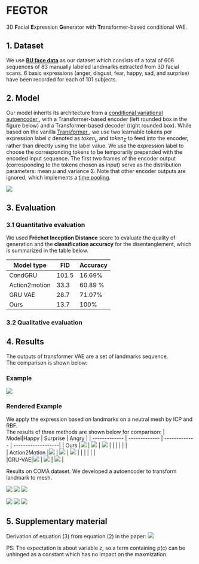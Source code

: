 # FEGTOR
3D <b>F</b>acial <b>E</b>xpression <b>G</b>enerator with <b>Tr</b>ansformer-based conditional VAE.

## 1. Dataset
We use  [**BU face data**](http://www.cs.binghamton.edu/~lijun/Research/3DFE/3DFE_Analysis.html) as our dataset which consists of a total of 606 sequences of 83 manually labeled landmarks extracted from 3D facial scans. 6 basic expressions (anger, disgust, fear, happy, sad, and surprise) have been recorded for each of 101 subjects.

## 2. Model
Our model inherits its architecture from a <a href="https://proceedings.neurips.cc/paper/2015/file/8d55a249e6baa5c06772297520da2051-Paper.pdf}"> conditional variational autoencoder </a>, with a Transformer-based encoder (left rounded box in the figure below) and a Transformer-based decoder (right rounded box). While based on the vanilla <a href="https://proceedings.neurips.cc/paper/2015/file/8d55a249e6baa5c06772297520da2051-Paper.pdf"> Transformer </a>, we use two learnable tokens per expression label <i>c</i> denoted as <i>token<sub>&mu;</sub></i> and <i>token<sub>&Sigma;</sub></i> to feed into the encoder, rather than directly using the label value. We use the expression label to choose the corresponding tokens to be temporarily prepended with the encoded input sequence. 
The first two frames of the encoder output (corresponding to the tokens chosen as input) serve as the distribution parameters: mean <i>&mu;</i> and variance &Sigma;. Note that other encoder outputs are ignored, which implements a <a href="https://arxiv.org/pdf/2104.05670.pdf">time pooling</a>.

<img  src="Results/Face 3D.png"  />
                                       
## 3. Evaluation
### 3.1 Quantitative evaluation
We used <b>Fréchet Inception Distance</b> score to evaluate the quality of generation and the <b>classification accuracy</b> for the disentanglement, which is summarized in the table below. 

| Model type  | FID | Accuracy |
| ------------- | -------------  |-------------  |
| CondGRU| 101.5 |  16.69% |
| Action2motion| 33.3 | 60.89 % |
| GRU VAE | 28.7 |  71.07% |
| Ours | 13.7 |  100% |

### 3.2 Qualitative evaluation

## 4. Results
The outputs of transformer VAE are a set of landmarks sequence.<br> 
The comparison is shown below:
### Example           

 <img  src="Results/gif/3DFacial_LM.gif"  />  
 
 
 
### Rendered Example 
We apply the expression based on landmarks on a neutral mesh by ICP and RBF.<br> 
The results of three methods are shown below for comparison:
| Model|Happy  | Surprise |  Angry | 
| ------------- | ------------- | ------------- | -------------------|
| Ours |<img  src="Results/gif/trans/trans_Happy15.gif"  /> | <img src="Results/gif/trans/transSurprise_15.gif"  /> |  <img src="Results/gif/trans/trans_angry15.gif"  /> | 
| | | | |     
| Action2Motion |<img  src="Results/gif/action2motion/Happy15.gif"  /> | <img src="Results/gif/action2motion/Surprise15.gif"  /> |  <img src="Results/gif/action2motion/Angry15.gif"  /> | 
| | | | |  
|GRU-VAE|<img  src="Results/gif/gru/gru_happy15.gif"  /> | <img src="Results/gif/gru/Surprise15.gif"  /> |  <img src="Results/gif/gru/angry15.gif"  /> | 


Results on COMA dataset. We developed a autoencoder to transform landmark to mesh.

 <img  src="Results/gif/BareTeeth.gif"  />  <img src="Results/gif/CheeksIn.gif"  />   <img src="Results/gif/HighSmile.gif"  />  
  
<img  src="Results/gif/LipsUp.gif"  />  <img src="Results/gif/MouthExtrem.gif"  />  <img src="Results/gif/MouthUp.gif"  /> 

## 5. Supplementary material
Derivation of equation (3) from equation (2) in the paper:
<img  src="Results/eq2toeq3.PNG"  />

PS: The expectation is about variable z, so a term containing p(c) can be unhinged as a constant which has no impact on the maxmization. 
